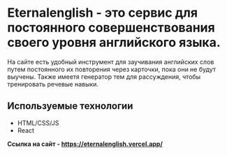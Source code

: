 # Eternalenglish - это сервис для постоянного совершенствования своего уровня английского языка.
На сайте есть удобный инструмент для заучивания английских слов путем постоянного их повторения через карточки, пока они не будут выучены. Также имеетя генератор тем для рассуждения, чтобы тренировать речевые навыки.
## Используемые технологии
- HTML/CSS/JS
- React

**Ссылка на сайт - https://eternalenglish.vercel.app/**
